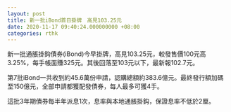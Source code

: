 ```yaml
---
layout: post
title: 新一批iBond首日掛牌　高見103.25元
date: 2020-11-17 09:40:24.000000000 +08:00
categories: rthk
---
```


新一批通脹掛鈎債券(iBond)今早掛牌，高見103.25元，較發售價100元高3.25%，每手帳面賺325元。其後回落至103元以下，最新報102.7元。

第7批iBond一共收到約45.6萬份申請，認購總額約383.6億元。最終發行額加碼至150億元，全部申請都獲配發債券，每人最多可獲4手。

這批3年期債券每半年派息1次，息率與本地通脹掛鈎，保證息率不低於2厘。
